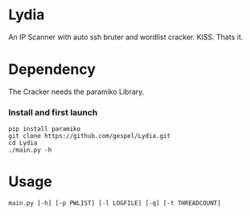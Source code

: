 # Lydia
An IP Scanner with auto ssh bruter and wordlist cracker. KISS. Thats it.
# Dependency
The Cracker needs the paramiko Library. 
### Install and first launch
```console
pip install paramiko
git clone https://github.com/gespel/Lydia.git
cd Lydia
./main.py -h
```
# Usage
```console
main.py [-h] [-p PWLIST] [-l LOGFILE] [-q] [-t THREADCOUNT]
```
